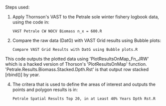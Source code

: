 
Steps used:

1) Apply Thornson's VAST to the Petrale sole winter fishery logbook data, using the code in:

       VAST Petrale CW NOCV Biomass n_x = 600.R

3) Compare the raw data (DatG) with VAST Grid results using Bubble plots:

       Compare VAST Grid Results with DatG using Bubble plots.R

This code outputs the plotted data using 'PlotResultsOnMap_Fn_JRW' which is a hacked version of Thorson's 'PlotResultsOnMap' function. 'Petrale.Results.Biomass.Stacked.Dpth.Rst' is that output row stacked [rbind()] by year.

4) The critera that is used to define the areas of interest and outputs the points and polygon results is in:

       Petrale Spatial Results Top 20, in at Least 40% Years Dpth Rst.R

   
